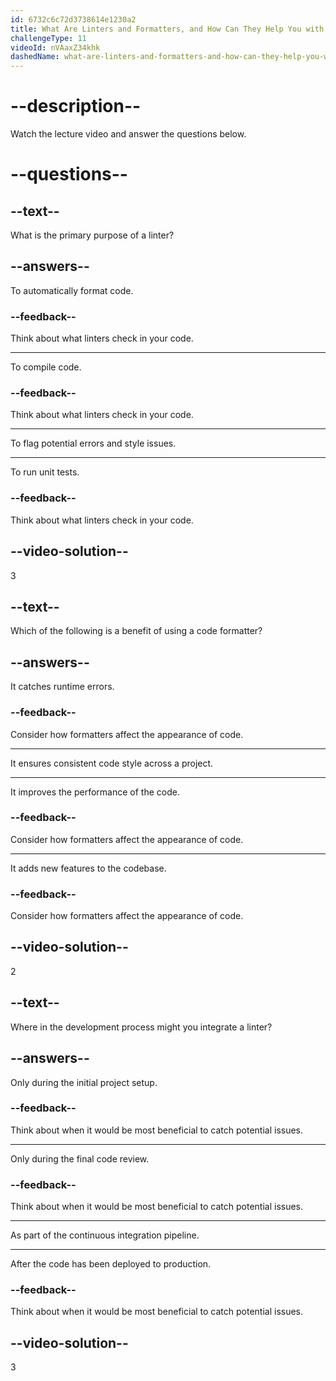 ```yaml
---
id: 6732c6c72d3738614e1230a2
title: What Are Linters and Formatters, and How Can They Help You with Code Consistency?
challengeType: 11
videoId: nVAaxZ34khk
dashedName: what-are-linters-and-formatters-and-how-can-they-help-you-with-code-consistency
---
```


# --description--

Watch the lecture video and answer the questions below.

# --questions--

## --text--

What is the primary purpose of a linter?

## --answers--

To automatically format code.

### --feedback--

Think about what linters check in your code.

---

To compile code.

### --feedback--

Think about what linters check in your code.

---

To flag potential errors and style issues.

---

To run unit tests.

### --feedback--

Think about what linters check in your code.

## --video-solution--

3

## --text--

Which of the following is a benefit of using a code formatter?

## --answers--

It catches runtime errors.

### --feedback--

Consider how formatters affect the appearance of code.

---

It ensures consistent code style across a project.

---

It improves the performance of the code.

### --feedback--

Consider how formatters affect the appearance of code.

---

It adds new features to the codebase.

### --feedback--

Consider how formatters affect the appearance of code.

## --video-solution--

2

## --text--

Where in the development process might you integrate a linter?

## --answers--

Only during the initial project setup.

### --feedback--

Think about when it would be most beneficial to catch potential issues.

---

Only during the final code review.

### --feedback--

Think about when it would be most beneficial to catch potential issues.

---

As part of the continuous integration pipeline.

---

After the code has been deployed to production.

### --feedback--

Think about when it would be most beneficial to catch potential issues.

## --video-solution--

3
